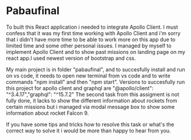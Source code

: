 # Pabaufinal



  To built this React application i needed to integrate Apollo Client. I must confess that it was my first time working with Apollo Client and i'm sorry that i didn't have more time to be able to work more on this app due to limited time and some other personal issues. 
I managed by myself to implement Apollo Client and to show past missions on landing page on my react app.I used newest version of bootstrap and css.

  My main project is in folder "pabaufinal", and to succesfully install and run on vs code, it needs to open new terminal from vs code and to write commands "npm install" and then "npm start". Versions to succesfully run this project for apollo client and  graphql are "@apollo/client": "^3.4.17","graphql": "^15.7.2"
The second task from this assigment is not fully done, it lacks to show the different information about rockets from certain missions but i managed via modal message box to show some information about rocket Falcon 9.

If you have some tips and tricks how to resolve this task or what's the correct way to solve it i would be more than happy to hear from you.
